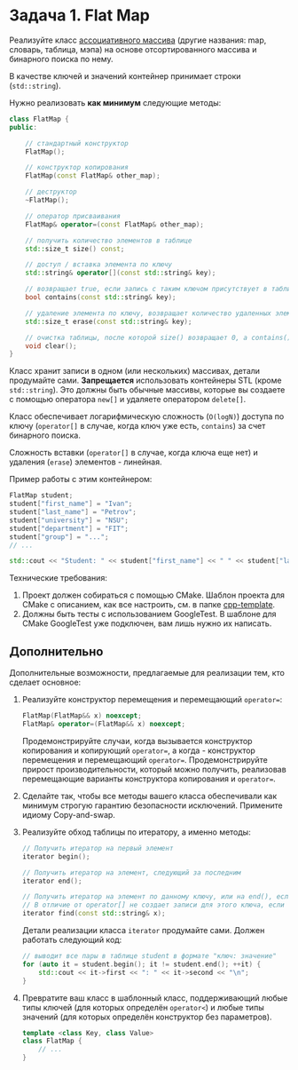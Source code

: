 
# Задача 1. Flat Map

Реализуйте класс [ассоциативного массива](https://ru.wikipedia.org/wiki/%D0%90%D1%81%D1%81%D0%BE%D1%86%D0%B8%D0%B0%D1%82%D0%B8%D0%B2%D0%BD%D1%8B%D0%B9_%D0%BC%D0%B0%D1%81%D1%81%D0%B8%D0%B2) (другие названия: map, словарь, таблица, мэпа) на основе отсортированного массива и бинарного поиска по нему.

В качестве ключей и значений контейнер принимает строки (`std::string`).

Нужно реализовать **как минимум** следующие методы:

```C++
class FlatMap {
public:

    // стандартный конструктор
    FlatMap();

    // конструктор копирования
    FlatMap(const FlatMap& other_map);

    // деструктор
    ~FlatMap();

    // оператор присваивания
    FlatMap& operator=(const FlatMap& other_map);

    // получить количество элементов в таблице
    std::size_t size() const;

    // доступ / вставка элемента по ключу
    std::string& operator[](const std::string& key);

    // возвращает true, если запись с таким ключом присутствует в таблице
    bool contains(const std::string& key);

    // удаление элемента по ключу, возвращает количество удаленных элементов (0 или 1)
    std::size_t erase(const std::string& key);

    // очистка таблицы, после которой size() возвращает 0, а contains() - false на любой ключ
    void clear();
}
```

Класс хранит записи в одном (или нескольких) массивах, детали продумайте сами. **Запрещается** использовать контейнеры STL (кроме `std::string`). Это должны быть обычные массивы, которые вы создаете с помощью оператора `new[]` и удаляете оператором `delete[]`.

Класс обеспечивает логарифмическую сложность (`O(logN)`) доступа по ключу (`operator[]` в случае, когда ключ уже есть, `contains`) за счет бинарного поиска.

Сложность вставки (`operator[]` в случае, когда ключа еще нет) и удаления (`erase`) элементов - линейная.

Пример работы с этим контейнером:

```C++
FlatMap student;
student["first_name"] = "Ivan";
student["last_name"] = "Petrov";
student["university"] = "NSU";
student["department"] = "FIT";
student["group"] = "...";
// ...

std::cout << "Student: " << student["first_name"] << " " << student["last_name"] << "\n";
```

Технические требования:

1. Проект должен собираться с помощью CMake. Шаблон проекта для CMake с описанием, как все настроить, см. в папке [cpp-template](../cpp-template).
2. Должны быть тесты с использованием GoogleTest. В шаблоне для CMake GoogleTest уже подключен, вам лишь нужно их написать.

## Дополнительно

Дополнительные возможности, предлагаемые для реализации тем, кто сделает основное:

1. Реализуйте конструктор перемещения и перемещающий `operator=`:
    ```C++
    FlatMap(FlatMap&& x) noexcept;
    FlatMap& operator=(FlatMap&& x) noexcept;
    ```
    Продемонстрируйте случаи, когда вызывается конструктор копирования и копирующий `operator=`, а когда - конструктор перемещения и перемещающий `operator=`. Продемонстрируйте прирост производительности, который можно получить, реализовав перемещающие варианты конструктора копирования и `operator=`.

2. Сделайте так, чтобы все методы вашего класса обеспечивали как минимум строгую гарантию безопасности исключений. Примените идиому Copy-and-swap.

3. Реализуйте обход таблицы по итератору, а именно методы:
    ```C++
    // Получить итератор на первый элемент
    iterator begin();

    // Получить итератор на элемент, следующий за последним
    iterator end();

    // Получить итератор на элемент по данному ключу, или на end(), если такого ключа нет.
    // В отличие от operator[] не создает записи для этого ключа, если её ещё нет
    iterator find(const std::string& x);
    ```

    Детали реализации класса `iterator` продумайте сами. Должен работать следующий код:
    ```C++
    // выводит все пары в таблице student в формате "ключ: значение"
    for (auto it = student.begin(); it != student.end(); ++it) {
        std::cout << it->first << ": " << it->second << "\n";
    }
    ```

4. Превратите ваш класс в шаблонный класс, поддерживающий любые типы ключей (для которых определён `operator<`) и любые типы значений (для которых определён конструктор без параметров).

    ```C++
    template <class Key, class Value>
    class FlatMap {
        // ...
    }
    ```
